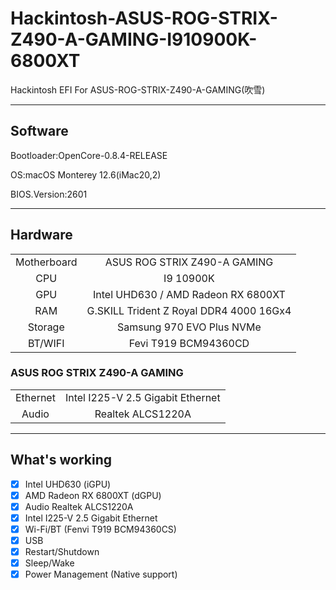 # Hackintosh-ASUS-ROG-STRIX-Z490-A-GAMING-I910900K-6800XT
Hackintosh EFI For ASUS-ROG-STRIX-Z490-A-GAMING(吹雪)

---
## Software

Bootloader:OpenCore-0.8.4-RELEASE

OS:macOS Monterey 12.6(iMac20,2)

BIOS.Version:2601

---

## Hardware

|             |                                         |
|:-----------:|:---------------------------------------:|
| Motherboard |      ASUS ROG STRIX Z490-A GAMING       |
|     CPU     |                I9 10900K                |
|     GPU     |   Intel UHD630 / AMD Radeon RX 6800XT   |
|     RAM     | G.SKILL Trident Z Royal DDR4 4000 16Gx4 |
|   Storage   |        Samsung 970 EVO Plus NVMe        |
|   BT/WIFI   |          Fevi T919 BCM94360CD           |

### ASUS ROG STRIX Z490-A GAMING

|          |                                   |
|:--------:|:---------------------------------:|
| Ethernet | Intel I225-V 2.5 Gigabit Ethernet |
|  Audio   |         Realtek ALCS1220A         |

---

## What's working
- [x] Intel UHD630 (iGPU)
- [x] AMD Radeon RX 6800XT (dGPU)
- [x] Audio Realtek ALCS1220A
- [x] Intel I225-V 2.5 Gigabit Ethernet
- [x] Wi-Fi/BT (Fenvi T919 BCM94360CS)
- [x] USB
- [x] Restart/Shutdown
- [x] Sleep/Wake
- [x] Power Management (Native support)